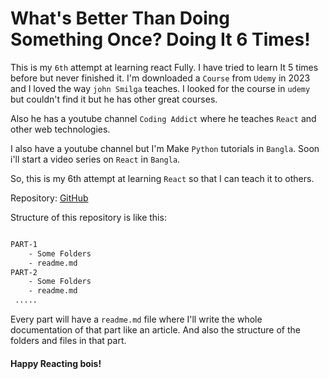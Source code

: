 # What's Better Than Doing Something Once? Doing It 6 Times!

This is my `6th` attempt at learning react Fully. I have tried to learn It 5 times before but never finished it. I'm downloaded a `Course` from `Udemy` in 2023 and I loved the way `john Smilga` teaches. I looked for the course in `udemy` but couldn't find it but he has other great courses. 

Also he has a youtube channel `Coding Addict` where he teaches `React` and other web technologies. 

I also have a youtube channel but I'm Make `Python` tutorials in `Bangla`. Soon i'll start a video series on `React` in `Bangla`. 

So, this is my 6th attempt at learning `React` so that I can teach it to others.

Repository: [GitHub](https://github.com/RishatTalukder/learning_react)

Structure of this repository is like this:

```bash

PART-1
    - Some Folders
    - readme.md
PART-2
    - Some Folders
    - readme.md
 .....

```

Every part will have a `readme.md` file where I'll write the whole documentation of that part like an article. And also the structure of the folders and files in that part.

#### Happy Reacting bois!
